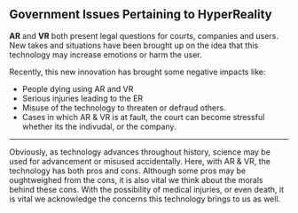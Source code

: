 ## Government Issues Pertaining to HyperReality


**AR** and **VR** both present legal questions for courts, companies and users. New takes and situations have been brought up on the idea that this technology may increase emotions or harm the user.

Recently, this new innovation has brought some negative impacts like:

* People dying using AR and VR
* Serious injuries leading to the ER
* Misuse of the technology to threaten or defraud others.
* Cases in which AR & VR is at fault, the court can become stressful whether its the indivudal, or the company.

---

Obviously, as technology advances throughout history, science may be used for advancement or misused accidentally. Here, with AR & VR, the technology has both pros and cons. Although some pros may be oughtweighed from the cons, it is also vital we think about the morals behind these cons. With the possibility of medical injuries, or even death, it is vital we acknowledge the concerns this technology brings to us as well.
